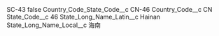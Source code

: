<?xml version="1.0" encoding="UTF-8"?>
<CustomMetadata xmlns="http://soap.sforce.com/2006/04/metadata" xmlns:xsi="http://www.w3.org/2001/XMLSchema-instance" xmlns:xsd="http://www.w3.org/2001/XMLSchema">
    <label>SC-43</label>
    <protected>false</protected>
    <values>
        <field>Country_Code_State_Code__c</field>
        <value xsi:type="xsd:string">CN-46</value>
    </values>
    <values>
        <field>Country_Code__c</field>
        <value xsi:type="xsd:string">CN</value>
    </values>
    <values>
        <field>State_Code__c</field>
        <value xsi:type="xsd:string">46</value>
    </values>
    <values>
        <field>State_Long_Name_Latin__c</field>
        <value xsi:type="xsd:string">Hainan</value>
    </values>
    <values>
        <field>State_Long_Name_Local__c</field>
        <value xsi:type="xsd:string">海南</value>
    </values>
</CustomMetadata>
